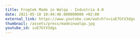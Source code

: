 ```yaml
---
title: Frogtek Made in Walqa - Industria 4.0 
date: 2021-05-10 10:44:48.000000000 +02:00
external_link: https://www.youtube.com/watch?v=iuE7GtV3dgs
thumbnail: /assets/press/madeinwalqa.jpg
youtube_id: iuE7GtV3dgs
---
```

